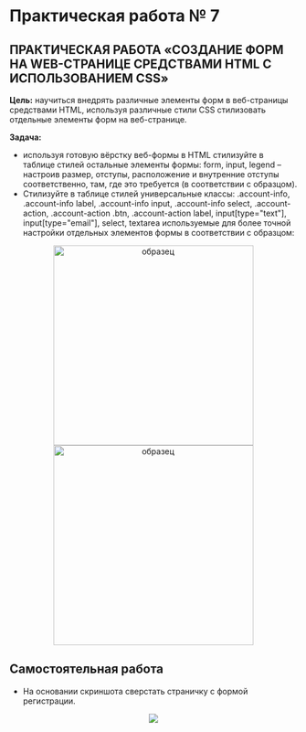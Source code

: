 # Практическая работа № 7

## ПРАКТИЧЕСКАЯ РАБОТА  «СОЗДАНИЕ ФОРМ НА WEB-СТРАНИЦЕ СРЕДСТВАМИ HTML С ИСПОЛЬЗОВАНИЕМ CSS»

**Цель:** научиться внедрять различные элементы форм в веб-страницы средствами HTML, используя различные стили CSS стилизовать отдельные элементы форм на веб-странице.

**Задача:** 
* используя готовую вёрстку веб-формы в HTML стилизуйте в таблице стилей остальные элементы формы: form, input, legend – настроив размер, отступы, расположение и внутренние отступы соответственно, там, где это требуется (в соответствии с образцом).
* Стилизуйте в таблице стилей универсальные классы: .account-info, .account-info label, .account-info input, .account-info select, .account-action, .account-action .btn, .account-action label, input[type="text"], input[type="email"],  select, textarea используемые для более точной настройки отдельных элементов  формы в соответствии с образцом:
<div align="center"><img src="https://github.com/fufaev/html_lesson4/blob/main/page%20examples/example-1.jpg" alt="образец" width="350"><img src="https://github.com/fufaev/html_lesson4/blob/main/page%20examples/example-2.jpg" alt="образец" width="350"></div>

## Самостоятельная работа
* На основании скриншота сверстать страничку с формой регистрации.
<p align="center">
<img src="https://github.com/fufaev/html_lesson4/blob/main/page%20examples/vk.jpg"></p>


